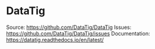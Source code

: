 # DataTig

Source: https://github.com/DataTig/DataTig
Issues: https://github.com/DataTig/DataTig/issues
Documentation: https://datatig.readthedocs.io/en/latest/

